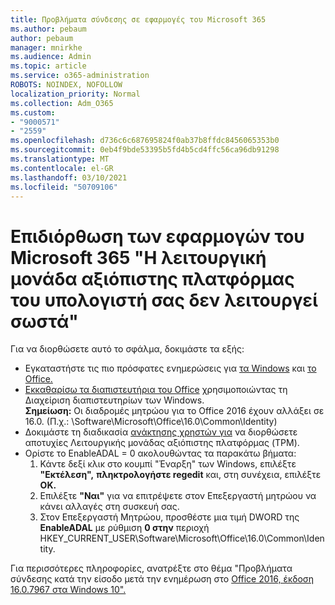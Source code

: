```yaml
---
title: Προβλήματα σύνδεσης σε εφαρμογές του Microsoft 365
ms.author: pebaum
author: pebaum
manager: mnirkhe
ms.audience: Admin
ms.topic: article
ms.service: o365-administration
ROBOTS: NOINDEX, NOFOLLOW
localization_priority: Normal
ms.collection: Adm_O365
ms.custom:
- "9000571"
- "2559"
ms.openlocfilehash: d736c6c687695824f0ab37b8ffdc8456065353b0
ms.sourcegitcommit: 0eb4f9bde53395b5fd4b5cd4ffc56ca96db91298
ms.translationtype: MT
ms.contentlocale: el-GR
ms.lasthandoff: 03/10/2021
ms.locfileid: "50709106"
---
```

# <a name="fixing-the-microsoft-365-apps-your-computers-trusted-platform-module-is-not-functioning-properly-message"></a>Επιδιόρθωση των εφαρμογών του Microsoft 365 "Η λειτουργική μονάδα αξιόπιστης πλατφόρμας του υπολογιστή σας δεν λειτουργεί σωστά"

Για να διορθώσετε αυτό το σφάλμα, δοκιμάστε τα εξής:

- Εγκαταστήστε τις πιο πρόσφατες ενημερώσεις για [τα Windows](https://support.microsoft.com/help/4027667/windows-10-update) και [το Office.](https://support.office.com/article/update-office-and-your-computer-with-microsoft-update-2ab296f3-7f03-43a2-8e50-46de917611c5)
- [Εκκαθαρίσω τα διαπιστευτήρια του Office](https://docs.microsoft.com/office/troubleshoot/office-suite-issues/another-account-already-signed-in#step-4-clear-cached-credentials-on-the-computer) χρησιμοποιώντας τη Διαχείριση διαπιστευτηρίων των Windows.<br/>
    **Σημείωση:** Οι διαδρομές μητρώου για το Office 2016 έχουν αλλάξει σε 16.0. (Π.χ.: \Software\Microsoft\Office\16.0\Common\Identity\)
- Δοκιμάστε τη διαδικασία [ανάκτησης χρηστών για](https://docs.microsoft.com/office365/troubleshoot/administration/connection-issue-when-sign-in-office-2016#symptom-2) να διορθώσετε αποτυχίες Λειτουργικής μονάδας αξιόπιστης πλατφόρμας (TPM).
- Ορίστε το EnableADAL = 0 ακολουθώντας τα παρακάτω βήματα:  
    1. Κάντε δεξί κλικ στο κουμπί "Έναρξη" των Windows, επιλέξτε **"Εκτέλεση",** **πληκτρολογήστε regedit** και, στη συνέχεια, επιλέξτε **OK.**
    2. Επιλέξτε **"Ναι"** για να επιτρέψετε στον Επεξεργαστή μητρώου να κάνει αλλαγές στη συσκευή σας.
    3. Στον Επεξεργαστή Μητρώου, προσθέστε μια τιμή DWORD της **EnableADAL** με ρύθμιση **0 στην** περιοχή HKEY_CURRENT_USER\Software\Microsoft\Office\16.0\Common\Identity.

Για περισσότερες πληροφορίες, ανατρέξτε στο θέμα "Προβλήματα σύνδεσης κατά την είσοδο μετά την ενημέρωση στο [Office 2016, έκδοση 16.0.7967 στα Windows 10".](https://docs.microsoft.com/office365/troubleshoot/administration/connection-issue-when-sign-in-office-2016)